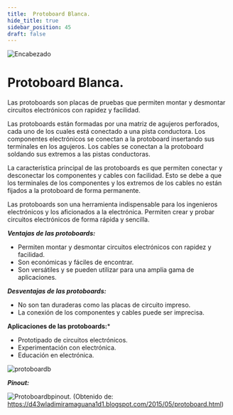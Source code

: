 ```yaml
---
title:  Protoboard Blanca.
hide_title: true
sidebar_position: 45
draft: false
---
```

![Encabezado](https://firebasestorage.googleapis.com/v0/b/modulo-b3e1a.appspot.com/o/General%2Fimagenes%2Flogo%20sena%202.png?alt=media&token=f8400ade-f50e-4175-8ff1-d69a8bc9a180&_gl=1*1b8f15f*_ga*MTE3MTQwMjUxOS4xNjk2MjYzMDI3*_ga_CW55HF8NVT*MTY5NjI3NDM1NS4yLjEuMTY5NjI3NTE4My4zMS4wLjA.)


# **Protoboard Blanca.**

Las protoboards son placas de pruebas que permiten montar y desmontar circuitos electrónicos con rapidez y facilidad.

Las protoboards están formadas por una matriz de agujeros perforados, cada uno de los cuales está conectado a una pista conductora. Los componentes electrónicos se conectan a la protoboard insertando sus terminales en los agujeros. Los cables se conectan a la protoboard soldando sus extremos a las pistas conductoras.

La característica principal de las protoboards es que permiten conectar y desconectar los componentes y cables con facilidad. Esto se debe a que los terminales de los componentes y los extremos de los cables no están fijados a la protoboard de forma permanente.

Las protoboards son una herramienta indispensable para los ingenieros electrónicos y los aficionados a la electrónica. Permiten crear y probar circuitos electrónicos de forma rápida y sencilla.

***Ventajas de las protoboards:***

- Permiten montar y desmontar circuitos electrónicos con rapidez y facilidad.
- Son económicas y fáciles de encontrar.
- Son versátiles y se pueden utilizar para una amplia gama de aplicaciones.

***Desventajas de las protoboards:***

- No son tan duraderas como las placas de circuito impreso.
- La conexión de los componentes y cables puede ser imprecisa.

**Aplicaciones de las protoboards:***

- Prototipado de circuitos electrónicos.
- Experimentación con electrónica.
- Educación en electrónica.

![protoboardb](https://firebasestorage.googleapis.com/v0/b/modulo-b3e1a.appspot.com/o/General%2Fimagenes%2FRepositorio%2Fpwish.jpg?alt=media&token=7f2496b4-8e8f-4af0-8ff6-266033b683ba)

***Pinout:***

![Protoboardbpinout](https://firebasestorage.googleapis.com/v0/b/modulo-b3e1a.appspot.com/o/General%2Fimagenes%2FRepositorio%2Fprotoboard%20diagrama.gif?alt=media&token=f948f632-7029-4402-b79e-6463eef04611).
(Obtenido de: https://d43wladimiramaguana1d1.blogspot.com/2015/05/protoboard.html)
